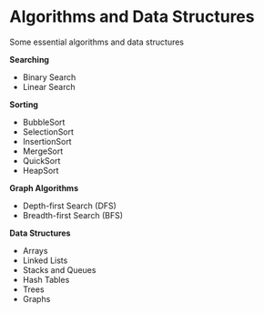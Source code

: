 # Algorithms and Data Structures
Some essential algorithms and data structures

**Searching**
* Binary Search
* Linear Search

**Sorting**
* BubbleSort
* SelectionSort
* InsertionSort
* MergeSort
* QuickSort
* HeapSort

**Graph Algorithms**
* Depth-first Search (DFS)
* Breadth-first Search (BFS)

**Data Structures**
* Arrays
* Linked Lists
* Stacks and Queues
* Hash Tables
* Trees
* Graphs
